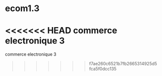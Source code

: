 # ecom1.3
<<<<<<< HEAD
commerce electronique 3
=======
commerce electronique 3
>>>>>>> f7ae260c6521b7fb2665314925d5fca5f0dcc135
